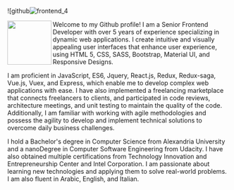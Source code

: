 ![github![frontend_4](https://github.com/user-attachments/assets/dba6f310-74ab-42b0-aa6c-990a2054bb20)

<img align="left" width="100" height="100" src="[https://picsum.photos/100/100](https://github.com/user-attachments/assets/790b861d-e1e9-4438-b7e6-5ecb9ad7be0d)">
Welcome to my Github profile! I am a Senior Frontend Developer with over 5 years of experience specializing in dynamic web applications. I create intuitive and visually appealing user interfaces that enhance user experience, using HTML 5, CSS, SASS, Bootstrap, Material UI, and Responsive Designs. 

I am proficient in JavaScript, ES6, Jquery, React.js, Redux, Redux-saga, Vue.js, Vuex, and Express, which enable me to develop complex web applications with ease. I have also implemented a freelancing marketplace that connects freelancers to clients, and participated in code reviews, architecture meetings, and unit testing to maintain the quality of the code. Additionally, I am familiar with working with agile methodologies and possess the agility to develop and implement technical solutions to overcome daily business challenges. 

I hold a Bachelor's degree in Computer Science from Alexandria University and a nanoDegree in Computer Software Engineering from Udacity. I have also obtained multiple certifications from Technology Innovation and Entrepreneurship Center and Intel Corporation. I am passionate about learning new technologies and applying them to solve real-world problems. I am also fluent in Arabic, English, and Italian.
<!--
**AlaaMostapha/AlaaMostapha** is a ✨ _special_ ✨ repository because its `README.md` (this file) appears on your GitHub profile.

Here are some ideas to get you started:

- 🔭 I’m currently working on ...
- 🌱 I’m currently learning ...
- 👯 I’m looking to collaborate on ...
- 🤔 I’m looking for help with ...
- 💬 Ask me about ...
- 📫 How to reach me: ...
- 😄 Pronouns: ...
- ⚡ Fun fact: ...
-->
